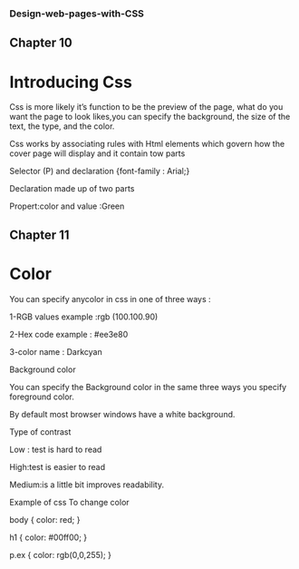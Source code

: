 ### Design-web-pages-with-CSS

## Chapter 10

# Introducing Css

Css is more likely it’s function to be the preview of the page, what do you want the page to look likes,you can specify the background, the size of the text, the type, and the color.

Css works by associating rules with Html elements which govern how the cover page will display and it contain tow parts

Selector (P) and declaration {font-family : Arial;}

Declaration made up of two parts

Propert:color and value :Green

## Chapter 11

# Color

You can specify anycolor in css in one of three ways :

1-RGB values example :rgb (100.100.90)

2-Hex code example : #ee3e80

3-color name : Darkcyan

Background color

You can specify the Background color in the same three ways you specify foreground color.

By default most browser windows have a white background.

Type of contrast

Low : test is hard to read

High:test is easier to read

Medium:is a little bit improves readability.

Example of css To change color

body {
  color: red;
}

h1 {
  color: #00ff00;
}

p.ex {
  color: rgb(0,0,255);
}
